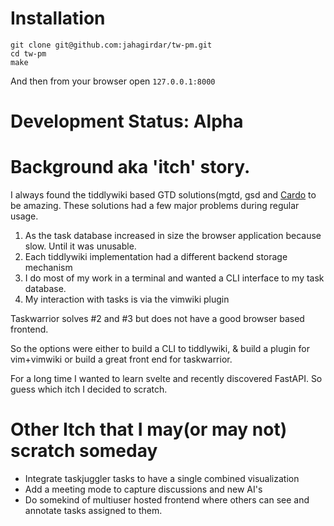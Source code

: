 # Installation

```
git clone git@github.com:jahagirdar/tw-pm.git
cd tw-pm
make
```
And then from your browser open `127.0.0.1:8000`

# Development Status: Alpha

# Background aka 'itch' story.

I always found the tiddlywiki based GTD solutions(mgtd, gsd and [Cardo](https://dyumnin.com/Cardo.html) to be amazing. These solutions had a few major problems during regular usage.

1. As the task database increased in size the browser application because slow. Until it was unusable.
2. Each tiddlywiki implementation had a different backend storage mechanism
3. I do most of my work in a terminal and wanted a CLI interface to my task database.
4. My interaction with tasks is via the vimwiki plugin
 
Taskwarrior solves #2 and #3 but does not have a good browser based frontend.

So the options were either to build a CLI to tiddlywiki, & build a plugin for vim+vimwiki or build a great front end for taskwarrior.

For a long time I wanted to learn svelte and recently discovered FastAPI. So guess which itch I decided to scratch.


# Other Itch that I may(or may not) scratch someday

* Integrate taskjuggler tasks to have a single combined visualization
* Add a meeting mode to capture discussions and new AI's
* Do somekind of multiuser hosted frontend where others can see and annotate tasks assigned to them.
